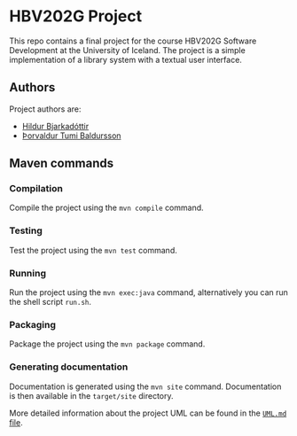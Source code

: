 # HBV202G Project

This repo contains a final project for the course HBV202G Software Development at the University of Iceland.
The project is a simple implementation of a library system with a textual user interface.

## Authors

Project authors are:

- [Hildur Bjarkadóttir](/hildurb)
- [Þorvaldur Tumi Baldursson](/ofurtumi)

## Maven commands

### Compilation

Compile the project using the `mvn compile` command.

### Testing

Test the project using the `mvn test` command.

### Running

Run the project using the `mvn exec:java` command, alternatively you can run the shell script `run.sh`.

### Packaging

Package the project using the `mvn package` command.

### Generating documentation

Documentation is generated using the `mvn site` command.
Documentation is then available in the `target/site` directory.

More detailed information about the project UML can be found in the [`UML.md` file](./src/site/markdown/UML.md).
